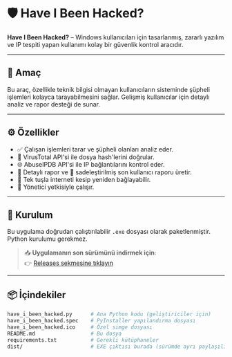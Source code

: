 # 🛡️ Have I Been Hacked?

**Have I Been Hacked?** – Windows kullanıcıları için tasarlanmış, zararlı yazılım ve IP tespiti yapan kullanımı kolay bir güvenlik kontrol aracıdır.

---

## 🎯 Amaç

Bu araç, özellikle teknik bilgisi olmayan kullanıcıların sisteminde şüpheli işlemleri kolayca tarayabilmesini sağlar. Gelişmiş kullanıcılar için detaylı analiz ve rapor desteği de sunar.

---

## ⚙️ Özellikler

- ✅ Çalışan işlemleri tarar ve şüpheli olanları analiz eder.
- 🧪 VirusTotal API'si ile dosya hash'lerini doğrular.
- 🌐 AbuseIPDB API'si ile IP bağlantılarını kontrol eder.
- 📄 Detaylı rapor ve 👤 sadeleştirilmiş son kullanıcı raporu üretir.
- 🔌 Tek tuşla interneti kesip yeniden bağlayabilir.
- 🪪 Yönetici yetkisiyle çalışır.

---

## 🧰 Kurulum

Bu uygulama doğrudan çalıştırılabilir `.exe` dosyası olarak paketlenmiştir. Python kurulumu gerekmez.

> 📥 **Uygulamanın son sürümünü indirmek için**:  
👉 [Releases sekmesine tıklayın](https://github.com/cagrigonultas/HaveIBeenHacked/releases)

---

## 📦 İçindekiler

```bash
have_i_been_hacked.py      # Ana Python kodu (geliştiriciler için)
have_i_been_hacked.spec    # PyInstaller yapılandırma dosyası
have_i_been_hacked.ico     # Özel simge dosyası
README.md                  # Bu dosya
requirements.txt           # Gerekli kütüphaneler
dist/                      # EXE çıktısı burada (sürümde ayrı paylaşılır)
